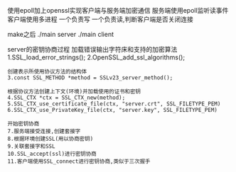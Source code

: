使用epoll加上openssl实现客户端与服务端加密通信
服务端使用epoll监听读事件
客户端使用多进程
    一个负责写
    一个负责读,判断客户端是否关闭连接

make之后
    ./main server
    ./main client


server的密钥协商过程
    加载错误输出字符床和支持的加密算法
    1.SSL_load_error_strings();
    2.OpenSSL_add_ssl_algorithms();

    创建表示所使用协议方法的结构体
    3.const SSL_METHOD *method = SSLv23_server_method();

    根据协议方法创建上下文(环境)并加载使用的证书和密钥
    4.SSL_CTX *ctx = SSL_CTX_new(method);
    5.SSL_CTX_use_certificate_file(ctx, "server.crt", SSL_FILETYPE_PEM)
    6.SSL_CTX_use_PrivateKey_file(ctx, "server.key", SSL_FILETYPE_PEM)

    开始密钥协商
    7.服务端接受连接,创建套接字
    8.根据环境创建SSL(用以协商密钥)
    9.关联套接字和SSL
    10.SSL_accept(ssl)进行密钥协商
    11.客户端使用SSL_connect进行密钥协商,类似于三次握手
